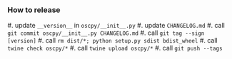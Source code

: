 ### How to release

#. update `__version__` in `oscpy/__init__.py`
#. update `CHANGELOG.md`
#. call `git commit oscpy/__init__.py CHANGELOG.md`
#. call `git tag --sign [version]`
#. call `rm dist/*; python setup.py sdist bdist_wheel`
#. call `twine check oscpy/*`
#. call `twine upload oscpy/*`
#. call `git push --tags`
